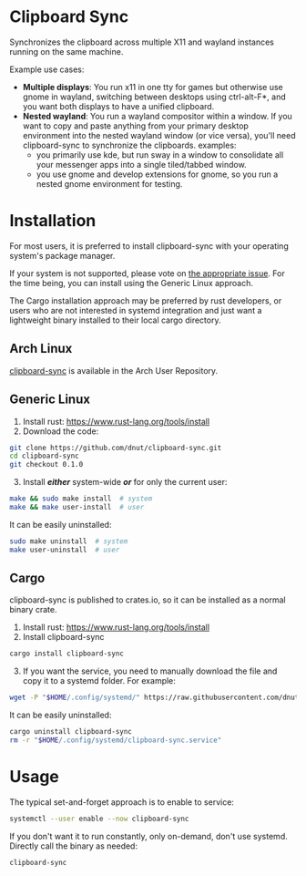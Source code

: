 # Clipboard Sync

Synchronizes the clipboard across multiple X11 and wayland instances running on the same machine.

Example use cases:

- **Multiple displays**: You run x11 in one tty for games but otherwise use gnome in wayland, switching between desktops using ctrl-alt-F*, and you want both displays to have a unified clipboard.
- **Nested wayland**: You run a wayland compositor within a window. If you want to copy and paste anything from your primary desktop environment into the nested wayland window (or vice versa), you'll need clipboard-sync to synchronize the clipboards. examples:
  - you primarily use kde, but run sway in a window to consolidate all your messenger apps into a single tiled/tabbed window.
  - you use gnome and develop extensions for gnome, so you run a nested gnome environment for testing.

# Installation
For most users, it is preferred to install clipboard-sync with your operating system's package manager.

If your system is not supported, please vote on [the appropriate issue](https://github.com/dnut/clipboard-sync/issues?q=is%3Aopen+is%3Aissue+label%3Adistribution). For the time being, you can install using the Generic Linux approach.

The Cargo installation approach may be preferred by rust developers, or users who are not interested in systemd integration and just want a lightweight binary installed to their local cargo directory.

## Arch Linux
[clipboard-sync](https://aur.archlinux.org/packages/clipboard-sync) is available in the Arch User Repository.

## Generic Linux
1. Install rust: https://www.rust-lang.org/tools/install
2. Download the code:
```bash
git clone https://github.com/dnut/clipboard-sync.git
cd clipboard-sync
git checkout 0.1.0
```
3. Install ***either*** system-wide ***or*** for only the current user:
```bash
make && sudo make install  # system
make && make user-install  # user
```
It can be easily uninstalled:
```bash
sudo make uninstall  # system
make user-uninstall  # user
```
## Cargo
clipboard-sync is published to crates.io, so it can be installed as a normal binary crate.

1. Install rust: https://www.rust-lang.org/tools/install
2. Install clipboard-sync
```bash
cargo install clipboard-sync
```
3. If you want the service, you need to manually download the file and copy it to a systemd folder. For example:
```bash
wget -P "$HOME/.config/systemd/" https://raw.githubusercontent.com/dnut/clipboard-sync/master/clipboard-sync.service
```
It can be easily uninstalled:
```bash
cargo uninstall clipboard-sync
rm -r "$HOME/.config/systemd/clipboard-sync.service"
```

# Usage
The typical set-and-forget approach is to enable to service:
```bash
systemctl --user enable --now clipboard-sync
```

If you don't want it to run constantly, only on-demand, don't use systemd. Directly call the binary as needed:
```bash
clipboard-sync
```
